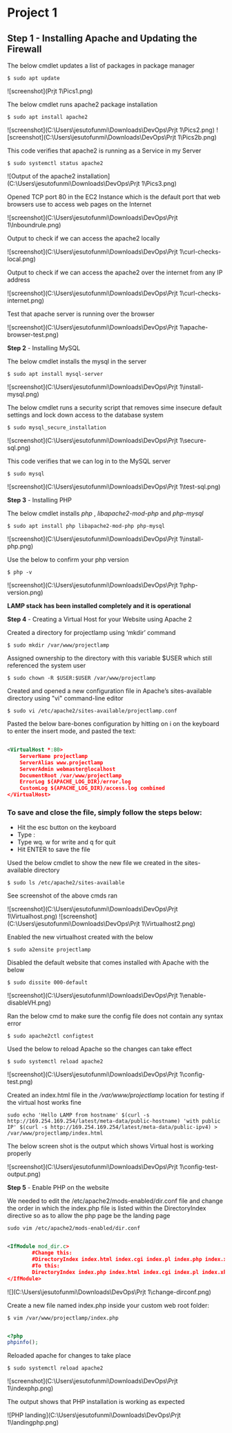 # Project 1

**Step 1** - Installing Apache and Updating the Firewall
---

The below cmdlet updates a list of packages in package manager

`$ sudo apt update`

![screenshot](Prjt 1\Pics1.png)

The below cmdlet runs apache2 package installation

`$ sudo apt install apache2`

![screenshot](C:\Users\jesutofunmi\Downloads\DevOps\Prjt 1\Pics2.png)
![screenshot](C:\Users\jesutofunmi\Downloads\DevOps\Prjt 1\Pics2b.png)

This code verifies that apache2 is running as a Service in my Server

`$ sudo systemctl status apache2`

![Output of the apache2 installation](C:\Users\jesutofunmi\Downloads\DevOps\Prjt 1\Pics3.png)

Opened TCP port 80 in the EC2 Instance which is the default port that web browsers use to access web pages on the Internet

![screenshot](C:\Users\jesutofunmi\Downloads\DevOps\Prjt 1\Inboundrule.png)


Output to check if we can access the apache2 locally

![screenshot](C:\Users\jesutofunmi\Downloads\DevOps\Prjt 1\curl-checks-local.png)

Output to check if we can access the apache2 over the internet from any IP address

![screenshot](C:\Users\jesutofunmi\Downloads\DevOps\Prjt 1\curl-checks-internet.png)


Test that apache server is running over the browser

![screenshot](C:\Users\jesutofunmi\Downloads\DevOps\Prjt 1\apache-browser-test.png)



**Step 2** - Installing MySQL

The below cmdlet installs the mysql in the server

`$ sudo apt install mysql-server`

![screenshot](C:\Users\jesutofunmi\Downloads\DevOps\Prjt 1\install-mysql.png)

The below cmdlet runs a security script that removes sime insecure default settings and lock down access to the database system

`$ sudo mysql_secure_installation`

![screenshot](C:\Users\jesutofunmi\Downloads\DevOps\Prjt 1\secure-sql.png)


This code verifies that we can log in to the MySQL server

`$ sudo mysql`

![screenshot](C:\Users\jesutofunmi\Downloads\DevOps\Prjt 1\test-sql.png)




**Step 3** - Installing PHP

The below cmdlet installs *php* , *libapache2-mod-php* and *php-mysql*

`$ sudo apt install php libapache2-mod-php php-mysql`

![screenshot](C:\Users\jesutofunmi\Downloads\DevOps\Prjt 1\install-php.png)


Use the below to confirm your php version 

`$ php -v`

![screenshot](C:\Users\jesutofunmi\Downloads\DevOps\Prjt 1\php-version.png)


**LAMP stack has been installed completely and it is operational**



**Step 4** - Creating a Virtual Host for your Website using Apache 2


Created a directory for projectlamp using ‘mkdir’ command

`$ sudo mkdir /var/www/projectlamp`

Assigned ownership to the directory with this variable $USER which still referenced the system user

`$ sudo chown -R $USER:$USER /var/www/projectlamp`

Created and opened a new configuration file in Apache’s sites-available directory using "vi" command-line editor

`$ sudo vi /etc/apache2/sites-available/projectlamp.conf`

Pasted the below bare-bones configuration by hitting on i on the keyboard to enter the insert mode, and pasted the text:

```xml

<VirtualHost *:80>
    ServerName projectlamp
    ServerAlias www.projectlamp 
    ServerAdmin webmaster@localhost
    DocumentRoot /var/www/projectlamp
    ErrorLog ${APACHE_LOG_DIR}/error.log
    CustomLog ${APACHE_LOG_DIR}/access.log combined
</VirtualHost>

```

### To save and close the file, simply follow the steps below:

- Hit the esc button on the keyboard
- Type :
- Type wq. w for write and q for quit
- Hit ENTER to save the file

Used the below cmdlet to show the new file we created in the sites-available directory

`$ sudo ls /etc/apache2/sites-available`

See screenshot of the above cmds ran

![screenshot](C:\Users\jesutofunmi\Downloads\DevOps\Prjt 1\Virtualhost.png)
![screenshot](C:\Users\jesutofunmi\Downloads\DevOps\Prjt 1\Virtualhost2.png)


Enabled the new virtualhost created with the below

`$ sudo a2ensite projectlamp`

Disabled the default website that comes installed with Apache with the below

`$ sudo dissite 000-default`

![screenshot](C:\Users\jesutofunmi\Downloads\DevOps\Prjt 1\enable-disableVH.png)


Ran the below cmd to make sure the config file does not contain any syntax error

`$ sudo apache2ctl configtest`

Used the below to reload Apache so the changes can take effect

`$ sudo systemctl reload apache2`


![screenshot](C:\Users\jesutofunmi\Downloads\DevOps\Prjt 1\config-test.png)


Created an index.html file in the */var/www/projectlamp* location for testing if the virtual host works fine

`sudo echo 'Hello LAMP from hostname' $(curl -s http://169.254.169.254/latest/meta-data/public-hostname) 'with public IP' $(curl -s http://169.254.169.254/latest/meta-data/public-ipv4) > /var/www/projectlamp/index.html`


The below screen shot is the output which shows Virtual host is working properly


![screenshot](C:\Users\jesutofunmi\Downloads\DevOps\Prjt 1\config-test-output.png)




**Step 5** - Enable PHP on the website

We needed to edit the /etc/apache2/mods-enabled/dir.conf file and change the order in which the index.php file is listed within the DirectoryIndex directive so as to allow the php page be the landing page

`sudo vim /etc/apache2/mods-enabled/dir.conf`

```xml

<IfModule mod_dir.c>
        #Change this:
        #DirectoryIndex index.html index.cgi index.pl index.php index.xhtml index.htm
        #To this:
        DirectoryIndex index.php index.html index.cgi index.pl index.xhtml index.htm
</IfModule>

```

![](C:\Users\jesutofunmi\Downloads\DevOps\Prjt 1\change-dirconf.png)


Create a new file named index.php inside your custom web root folder:

`$ vim /var/www/projectlamp/index.php`


```php

<?php
phpinfo();

```

Reloaded apache for changes to take place

`$ sudo systemctl reload apache2`

![screenshot](C:\Users\jesutofunmi\Downloads\DevOps\Prjt 1\indexphp.png)



The output shows that PHP installation is working as expected

![PHP landing](C:\Users\jesutofunmi\Downloads\DevOps\Prjt 1\landingphp.png)
